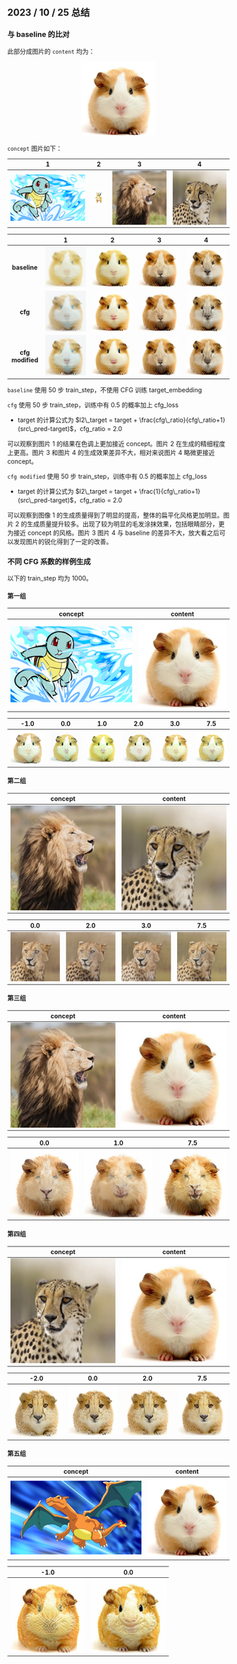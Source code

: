 ## 2023 / 10 / 25 总结

### 与 baseline 的比对

此部分成图片的 `content` 均为：

<center>
    <img src="./10.25整理.assets/tun_1.jpg" alt="tun_1" style="zoom:33%;" />
</center>

`concept` 图片如下：

|               1                |                   2                   |                 3                  |                   4                   |
| :----------------------------: | :-----------------------------------: | :--------------------------------: | :-----------------------------------: |
| ![](./10.25整理.assets/p2.png) | ![](./10.25整理.assets/dragonite.png) | ![](./10.25整理.assets/lion_1.jpg) | ![](./10.25整理.assets/cheetah_2.jpg) |

|                  |                              1                               |                              2                               |                              3                               |                              4                               |
| :--------------: | :----------------------------------------------------------: | :----------------------------------------------------------: | :----------------------------------------------------------: | :----------------------------------------------------------: |
|   **baseline**   | ![](./10.25整理.assets/__out__2.0_2023-10-22_18_29_56.852879.png) | ![](./10.25整理.assets/__out__2.0_2023-10-22_18_43_00.729432.png) | ![](./10.25整理.assets/__out__2.0_2023-10-22_18_45_08.642162.png) | ![](./10.25整理.assets/__out__2.0_2023-10-22_18_58_11.413580.png) |
|     **cfg**      | ![](./10.25整理.assets/__out__2.0_2023-10-22_19_32_55.520602.png) | ![](./10.25整理.assets/__out__2.0_2023-10-22_19_48_17.024886.png) | ![](./10.25整理.assets/__out__2.0_2023-10-22_20_03_41.883752.png) | ![](./10.25整理.assets/__out__2.0_2023-10-22_20_14_44.358096.png) |
| **cfg modified** | ![](./10.25整理.assets/__out__2.0_2023-10-22_19_09_40.901511.png) | ![](./10.25整理.assets/__out__2.0_2023-10-22_19_12_05.630705.png) | ![](./10.25整理.assets/__out__2.0_2023-10-22_19_14_31.202504.png) | ![](./10.25整理.assets/__out__2.0_2023-10-22_19_16_53.564795.png) |

`baseline` 使用 50 步 train_step，不使用 CFG 训练 target_embedding

`cfg` 使用 50 步 train_step，训练中有 0.5 的概率加上 cfg_loss

+  target 的计算公式为 $l2\_target = target + \frac{cfg\_ratio}{cfg\_ratio+1}(src\_pred-target)$，cfg_ratio = 2.0

可以观察到图片 1 的结果在色调上更加接近 concept。图片 2 在生成的精细程度上更高。图片 3 和图片 4 的生成效果差异不大，相对来说图片 4 略微更接近 concept。

`cfg modified` 使用 50 步 train_step，训练中有 0.5 的概率加上 cfg_loss

+  target 的计算公式为 $l2\_target = target + \frac{1}{cfg\_ratio+1}(src\_pred-target)$，cfg_ratio = 2.0

可以观察到图像 1 的生成质量得到了明显的提高，整体的扁平化风格更加明显。图片 2 的生成质量提升较多。出现了较为明显的毛发涂抹效果，包括眼睛部分，更为接近 concept 的风格。图片 3 图片 4 与 baseline 的差异不大，放大看之后可以发现图片的锐化得到了一定的改善。

### 不同 CFG 系数的样例生成

以下的 train_step 均为 1000。

#### 第一组

|                          concept                          |                           content                            |
| :-------------------------------------------------------: | :----------------------------------------------------------: |
| <img src="./10.25整理.assets/p2.png" style="zoom:50%;" /> | <img src="./10.25整理.assets/tun_1.jpg" style="zoom:50%;" /> |

|                   -1.0                    |                   0.0                    |                   1.0                    |                   2.0                    |                   3.0                    |                   7.5                    |
| :---------------------------------------: | :--------------------------------------: | :--------------------------------------: | :--------------------------------------: | :--------------------------------------: | :--------------------------------------: |
| ![](./10.25整理.assets/-1.0_tun_1_p2.png) | ![](./10.25整理.assets/0.0_tun_1_p2.png) | ![](./10.25整理.assets/1.0_tun_1_p2.png) | ![](./10.25整理.assets/2.0_tun_1_p2.png) | ![](./10.25整理.assets/3.0_tun_1_p2.png) | ![](./10.25整理.assets/7.5_tun_1_p2.png) |

#### 第二组

|                           concept                            |                           content                            |
| :----------------------------------------------------------: | :----------------------------------------------------------: |
| <img src="./10.25整理.assets/lion_1.jpg" style="zoom:50%;" /> | <img src="./10.25整理.assets/cheetah_2.jpg" style="zoom:50%;" /> |

|                       0.0                        |                       2.0                        |                       3.0                        |                       7.5                        |
| :----------------------------------------------: | :----------------------------------------------: | :----------------------------------------------: | :----------------------------------------------: |
| ![](./10.25整理.assets/0.0_cheetah_2_lion_1.png) | ![](./10.25整理.assets/2.0_cheetah_2_lion_1.png) | ![](./10.25整理.assets/3.0_cheetah_2_lion_1.png) | ![](./10.25整理.assets/7.5_cheetah_2_lion_1.png) |

#### 第三组

|                           concept                            |                           content                            |
| :----------------------------------------------------------: | :----------------------------------------------------------: |
| <img src="./10.25整理.assets/lion_1.jpg" style="zoom:50%;" /> | <img src="./10.25整理.assets/tun_1.jpg" style="zoom:50%;" /> |

|                             0.0                              |                             1.0                              |                             7.5                              |
| :----------------------------------------------------------: | :----------------------------------------------------------: | :----------------------------------------------------------: |
| <img src="./10.25整理.assets/0.0_tun_1_lion_1.png" style="zoom:33%;" /> | <img src="./10.25整理.assets/1.0_tun_1_lion_1.png" style="zoom:33%;" /> | <img src="./10.25整理.assets/7.5_tun_1_lion_1.png" style="zoom:33%;" /> |

#### 第四组

|                           concept                            |                           content                            |
| :----------------------------------------------------------: | :----------------------------------------------------------: |
| <img src="./10.25整理.assets/cheetah_2.jpg" style="zoom:50%;" /> | <img src="./10.25整理.assets/tun_1.jpg" style="zoom:50%;" /> |

|                       -2.0                       |                       0.0                       | 2.0                                             |                       7.5                       |
| :----------------------------------------------: | :---------------------------------------------: | ----------------------------------------------- | :---------------------------------------------: |
| ![](./10.25整理.assets/-2.0_tun_1_cheetah_2.png) | ![](./10.25整理.assets/0.0_tun_1_cheetah_2.png) | ![](./10.25整理.assets/2.0_tun_1_cheetah_2.png) | ![](./10.25整理.assets/7.5_tun_1_cheetah_2.png) |

#### 第五组

|                           concept                            |                           content                            |
| :----------------------------------------------------------: | :----------------------------------------------------------: |
| <img src="./10.25整理.assets/ref2.png" alt="ref2" style="zoom:50%;" /> | <img src="./10.25整理.assets/tun_1.jpg" style="zoom:50%;" /> |

|                             -1.0                             |                             0.0                              |
| :----------------------------------------------------------: | :----------------------------------------------------------: |
| <img src="./10.25整理.assets/-1.0_tun_1_dragonite.png" style="zoom:33%;" /> | <img src="./10.25整理.assets/0.0_tun_1_dragonite.png" style="zoom:33%;" /> |
